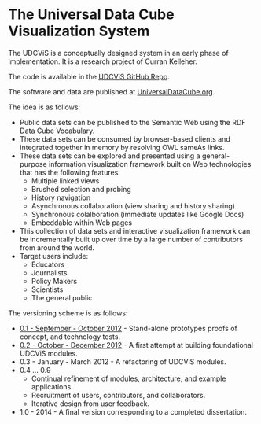 # The Universal Data Cube Visualization System

The UDCViS is a conceptually designed system in an early phase of 
implementation. It is a research project of Curran Kelleher.

The code is available in the [UDCViS GitHub Repo](https://github.com/curran/udcvis).

The software and data are published at [UniversalDataCube.org](http://universaldatacube.org).

The idea is as follows:

 * Public data sets can be published to the Semantic Web using the 
   RDF Data Cube Vocabulary.
 * These data sets can be consumed by browser-based clients and 
   integrated together in memory by resolving OWL sameAs links.
 * These data sets can be explored and presented using a general-purpose
   information visualization framework built on Web technologies that
   has the following features:
    * Multiple linked views
    * Brushed selection and probing
    * History navigation
    * Asynchronous collaboration (view sharing and history sharing)
    * Synchronous colalboration (immediate updates like Google Docs)
    * Embeddable within Web pages
 * This collection of data sets and interactive visualization 
   framework can be incrementally built up over time by a large 
   number of contributors from around the world.
 * Target users include:
   * Educators
   * Journalists
   * Policy Makers
   * Scientists
   * The general public

The versioning scheme is as follows:

 * [0.1 - September - October 2012](http://universaldatacube.org/0.2/) - Stand-alone prototypes proofs
   of concept, and technology tests.
 * [0.2 - October - December 2012](http://universaldatacube.org/0.2/pages/) - A first attempt at building 
   foundational UDCViS modules.
 * 0.3 - January - March 2012 - A refactoring of UDCViS modules.
 * 0.4 ... 0.9
   * Continual refinement of modules, architecture, and example applications.
   * Recruitment of users, contributors, and collaborators.
   * Iterative design from user feedback.
 * 1.0 - 2014 - A final version corresponding to a completed dissertation. 
